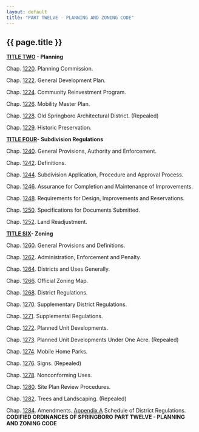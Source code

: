 ```yaml
---
layout: default 
title: "PART TWELVE - PLANNING AND ZONING CODE"
---
```


{{ page.title }}
----------------

**[TITLE TWO](4687e197.html) - Planning**

Chap. [1220](4692e337.html). Planning Commission.

Chap. [1222](46a07091.html). General Development Plan.

Chap. [1224](46b54ae6.html). Community Reinvestment Program.

Chap. [1226](477ad6ae.html). Mobility Master Plan.

Chap. [1228](47b393f9.html). Old Springboro Architectural District.
(Repealed)

Chap. [1229](47ba3598.html). Historic Preservation.

[**TITLE FOUR**](48c42476.html)**- Subdivision Regulations**

Chap. [1240](48d0248a.html). General Provisions, Authority and
Enforcement.

Chap. [1242](4951318d.html). Definitions.

Chap. [1244](4a0c26b1.html). Subdivision Application, Procedure and
Approval Process.

Chap. [1246](4aa476c5.html). Assurance for Completion and Maintenance of
Improvements.

Chap. [1248](4aec92ef.html). Requirements for Design, Improvements and
Reservations.

Chap. [1250](4bcfc2c6.html). Specifications for Documents Submitted.

Chap. [1252](4c3bf708.html). Land Readjustment.

[**TITLE SIX**](4c61cad5.html)**- Zoning**

Chap. [1260](4c764b58.html). General Provisions and Definitions.

Chap. [1262](4cfa500e.html). Administration, Enforcement and Penalty.

Chap. [1264](4dade3b7.html). Districts and Uses Generally.

Chap. [1266](5043c9f6.html). Official Zoning Map.

Chap. [1268](50717dac.html). District Regulations.

Chap. [1270](5093b28d.html). Supplementary District Regulations.

Chap. [1271](523fb575.html). Supplemental Regulations.

Chap. [1272](53182510.html). Planned Unit Developments.

Chap. [1273](54605092.html). Planned Unit Developments Under One Acre.
(Repealed)

Chap. [1274](5467e61b.html). Mobile Home Parks.

Chap. [1276](54966c10.html). Signs. (Repealed)

Chap. [1278](549d824f.html). Nonconforming Uses.

Chap. [1280](54f1829c.html). Site Plan Review Procedures.

Chap. [1282](55d9682f.html). Trees and Landscaping. (Repealed)

Chap. [1284](55e00b38.html). Amendments. [Appendix A](55fe8697.html)
Schedule of District Regulations. **CODIFIED ORDINANCES OF SPRINGBORO**
**PART TWELVE - PLANNING AND ZONING CODE**
